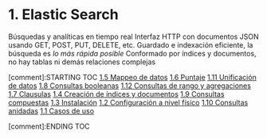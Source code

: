 # 1. Elastic Search

Búsquedas y analíticas en tiempo real Interfaz HTTP con documentos JSON
usando GET, POST, PUT, DELETE, etc. Guardado e indexación eficiente, la
búsqueda es *lo más rápida posible* Conformado por índices y documentos,
no hay tablas ni demás relaciones complejas


[comment]:STARTING TOC
[1.5 Mappeo de datos](<./content/1.5 Mappeo de datos.md>)
[1.6 Puntaje](<./content/1.6 Puntaje.md>)
[1.11 Unificación de datos](<./content/1.11 Unificación de datos.md>)
[1.8 Consultas booleanas](<./content/1.8 Consultas booleanas.md>)
[1.12 Consultas de rango y agregaciones](<./content/1.12 Consultas de rango y agregaciones.md>)
[1.7 Clausulas](<./content/1.7 Clausulas.md>)
[1.4 Creación de índices y documentos](<./content/1.4 Creación de índices y documentos.md>)
[1.9 Consultas compuestas](<./content/1.9 Consultas compuestas.md>)
[1.3 Instalación](<./content/1.3 Instalación.md>)
[1.2 Configuración a nivel físico](<./content/1.2 Configuración a nivel físico.md>)
[1.10 Consultas anidadas](<./content/1.10 Consultas anidadas.md>)
[1.1 Casos de uso](<./content/1.1 Casos de uso.md>)

[comment]:ENDING TOC